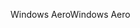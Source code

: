 <span data-ttu-id="0daba-101">Windows Aero</span><span class="sxs-lookup"><span data-stu-id="0daba-101">Windows Aero</span></span>